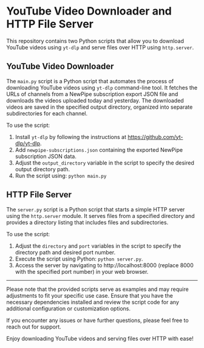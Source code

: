 # YouTube Video Downloader and HTTP File Server
This repository contains two Python scripts that allow you to download YouTube videos using `yt-dlp` and serve files over HTTP using `http.server`.

## YouTube Video Downloader
The `main.py` script is a Python script that automates the process of downloading YouTube videos using `yt-dlp` command-line tool. It fetches the URLs of channels from a NewPipe subscription export JSON file and downloads the videos uploaded today and yesterday. The downloaded videos are saved in the specified output directory, organized into separate subdirectories for each channel.

To use the script:

1. Install `yt-dlp` by following the instructions at https://github.com/yt-dlp/yt-dlp.
2. Add `newpipe-subscriptions.json` containing the exported NewPipe subscription JSON data.
3. Adjust the `output_directory` variable in the script to specify the desired output directory path.
4. Run the script using: `python main.py`


## HTTP File Server
The `server.py` script is a Python script that starts a simple HTTP server using the `http.server` module. It serves files from a specified directory and provides a directory listing that includes files and subdirectories.

To use the script:

1. Adjust the `directory` and `port` variables in the script to specify the directory path and desired port number.
2. Execute the script using Python: `python server.py`.
4. Access the server by navigating to http://localhost:8000 (replace 8000 with the specified port number) in your web browser.

___ 
Please note that the provided scripts serve as examples and may require adjustments to fit your specific use case. Ensure that you have the necessary dependencies installed and review the script code for any additional configuration or customization options.

If you encounter any issues or have further questions, please feel free to reach out for support.

Enjoy downloading YouTube videos and serving files over HTTP with ease!

